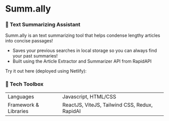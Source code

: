# Summ.ally

<h3> 💬 Text Summarizing Assistant </h3>

Summ.ally is an text summarizing tool that helps condense lengthy articles into concise passages!
* Saves your previous searches in local storage so you can always find your past summaries!
* Built using the Article Extractor and Summarizer API from RapidAPI

Try it out here (deployed using Netlify): 

<h3> 🧰 Tech Toolbox </h3>
<table>
    <tr>
        <td> Languages </td>
        <td> Javascript, HTML/CSS </td>
    </tr>
    <tr>
        <td> Framework & Libraries </td>
        <td> ReactJS, ViteJS, Tailwind CSS, Redux, RapidAI </td>
    </tr>
</table>
